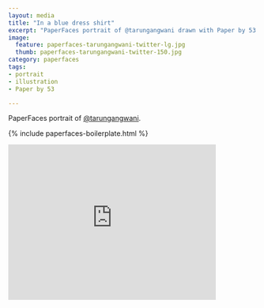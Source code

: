 ```yaml
---
layout: media
title: "In a blue dress shirt"
excerpt: "PaperFaces portrait of @tarungangwani drawn with Paper by 53 on an iPad."
image: 
  feature: paperfaces-tarungangwani-twitter-lg.jpg
  thumb: paperfaces-tarungangwani-twitter-150.jpg
category: paperfaces
tags: 
- portrait
- illustration
- Paper by 53

---
```


PaperFaces portrait of [@tarungangwani](http://twitter.com/tarungangwani).

{% include paperfaces-boilerplate.html %}

<iframe width="420" height="315" src="http://www.youtube.com/embed/1Q6fjg5G_GA" frameborder="0"> </iframe>